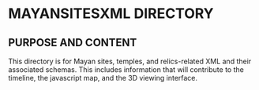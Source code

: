 # MAYANSITESXML DIRECTORY

## PURPOSE AND CONTENT

This directory is for Mayan sites, temples, and relics-related XML and their associated schemas. This includes information that will contribute to the timeline, the javascript map, and the 3D viewing interface. 
